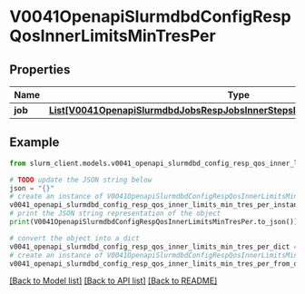 # V0041OpenapiSlurmdbdConfigRespQosInnerLimitsMinTresPer


## Properties

Name | Type | Description | Notes
------------ | ------------- | ------------- | -------------
**job** | [**List[V0041OpenapiSlurmdbdJobsRespJobsInnerStepsInnerTresRequestedMaxInner]**](V0041OpenapiSlurmdbdJobsRespJobsInnerStepsInnerTresRequestedMaxInner.md) | MinTRES | [optional] 

## Example

```python
from slurm_client.models.v0041_openapi_slurmdbd_config_resp_qos_inner_limits_min_tres_per import V0041OpenapiSlurmdbdConfigRespQosInnerLimitsMinTresPer

# TODO update the JSON string below
json = "{}"
# create an instance of V0041OpenapiSlurmdbdConfigRespQosInnerLimitsMinTresPer from a JSON string
v0041_openapi_slurmdbd_config_resp_qos_inner_limits_min_tres_per_instance = V0041OpenapiSlurmdbdConfigRespQosInnerLimitsMinTresPer.from_json(json)
# print the JSON string representation of the object
print(V0041OpenapiSlurmdbdConfigRespQosInnerLimitsMinTresPer.to_json())

# convert the object into a dict
v0041_openapi_slurmdbd_config_resp_qos_inner_limits_min_tres_per_dict = v0041_openapi_slurmdbd_config_resp_qos_inner_limits_min_tres_per_instance.to_dict()
# create an instance of V0041OpenapiSlurmdbdConfigRespQosInnerLimitsMinTresPer from a dict
v0041_openapi_slurmdbd_config_resp_qos_inner_limits_min_tres_per_from_dict = V0041OpenapiSlurmdbdConfigRespQosInnerLimitsMinTresPer.from_dict(v0041_openapi_slurmdbd_config_resp_qos_inner_limits_min_tres_per_dict)
```
[[Back to Model list]](../README.md#documentation-for-models) [[Back to API list]](../README.md#documentation-for-api-endpoints) [[Back to README]](../README.md)


